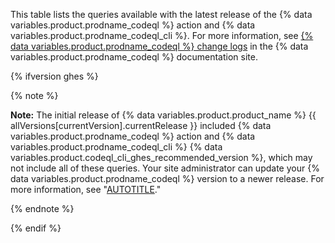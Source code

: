 This table lists the queries available with the latest release of the {% data variables.product.prodname_codeql %} action and {% data variables.product.prodname_codeql_cli %}. For more information, see [{% data variables.product.prodname_codeql %} change logs](https://codeql.github.com/docs/codeql-overview/codeql-changelog/) in the {% data variables.product.prodname_codeql %} documentation site.

{% ifversion ghes %}

{% note %}

**Note:** The initial release of {% data variables.product.product_name %} {{ allVersions[currentVersion].currentRelease }} included {% data variables.product.prodname_codeql %} action and {% data variables.product.prodname_codeql_cli %} {% data variables.product.codeql_cli_ghes_recommended_version %}, which may not include all of these queries. Your site administrator can update your {% data variables.product.prodname_codeql %} version to a newer release. For more information, see "[AUTOTITLE](/admin/code-security/managing-github-advanced-security-for-your-enterprise/configuring-code-scanning-for-your-appliance)."

{% endnote %}

{% endif %}
